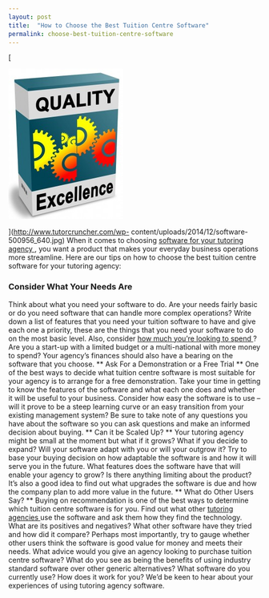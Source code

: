 ```yaml
---
layout: post
title:  "How to Choose the Best Tuition Centre Software"
permalink: choose-best-tuition-centre-software
---
```

[

<div class="img-holder full-width">
   <img src="/img/blogs/software-500956_640-229x300.jpg" alt-text="software"/>
</div>

](http://www.tutorcruncher.com/wp-
content/uploads/2014/12/software-500956_640.jpg) When it comes to choosing [
software for your tutoring agency ](http://www.tutorcruncher.com/) , you want
a product that makes your everyday business operations more streamline. Here
are our tips on how to choose the best tuition centre software for your
tutoring agency: 

### Consider What Your Needs Are

Think about what you need
your software to do. Are your needs fairly basic or do you need software that
can handle more complex operations? Write down a list of features that you
need your tuition software to have and give each one a priority, these are the
things that you need your software to do on the most basic level. Also,
consider [ how much you’re looking to spend
](http://www.tutorcruncher.com/pricing/) ? Are you a start-up with a limited
budget or a multi-national with more money to spend? Your agency’s finances
should also have a bearing on the software that you choose. ** Ask For a
Demonstration or a Free Trial ** One of the best ways to decide what tuition
centre software is most suitable for your agency is to arrange for a free
demonstration. Take your time in getting to know the features of the software
and what each one does and whether it will be useful to your business.
Consider how easy the software is to use – will it prove to be a steep
learning curve or an easy transition from your existing management system? Be
sure to take note of any questions you have about the software so you can ask
questions and make an informed decision about buying. ** Can it be Scaled Up?
** Your tutoring agency might be small at the moment but what if it grows?
What if you decide to expand? Will your software adapt with you or will your
outgrow it? Try to base your buying decision on how adaptable the software is
and how it will serve you in the future. What features does the software have
that will enable your agency to grow? Is there anything limiting about the
product? It’s also a good idea to find out what upgrades the software is due
and how the company plan to add more value in the future. ** What do Other
Users Say? ** Buying on recommendation is one of the best ways to determine
which tuition centre software is for you. Find out what other [ tutoring
agencies ](http://www.tutorcruncher.com/tutor-agencies/) use the software and
ask them how they find the technology. What are its positives and negatives?
What other software have they tried and how did it compare? Perhaps most
importantly, try to gauge whether other users think the software is good value
for money and meets their needs. What advice would you give an agency looking
to purchase tuition centre software? What do you see as being the benefits of
using industry standard software over other generic alternatives? What
software do you currently use? How does it work for you? We’d be keen to hear
about your experiences of using tutoring agency software.
